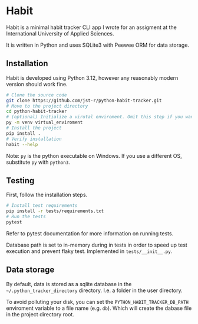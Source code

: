 # Habit
Habit is a minimal habit tracker CLI app I wrote for an assigment at the International University of Applied Sciences.

It is written in Python and uses SQLite3 with Peewee ORM for data storage.

## Installation

Habit is developed using Python 3.12, however any reasonably modern version should work fine.

```bash
# Clone the source code
git clone https://github.com/jst-r/python-habit-tracker.git
# Move to the project directory
cd python-habit-tracker
# (optional) Initialize a virutal enviroment. Omit this step if you want to perform system wide installation. 
py -m venv virtual_enviroment
# Install the project
pip install .
# Verify installation
habit --help
```

Note: `py` is the python executable on Windows. If you use a different OS, substitute `py` with `python3`.

## Testing
First, follow the installation steps.
```bash
# Install test requirements
pip install -r tests/requirements.txt
# Run the tests
pytest
```

Refer to pytest documentation for more information on running tests.

Database path is set to in-memory during in tests in order to speed up test execution and prevent flaky test. Implemented in `tests/__init__.py`.

## Data storage
By default, data is stored as a sqlite database in the `~/.python_tracker_directory` directory. I.e. a folder in the user directory.

To avoid polluting your disk, you can set the `PYTHON_HABIT_TRACKER_DB_PATH` enviroment variable to a file name (e.g. `db`). Which will create the dabase file in the project directory root.